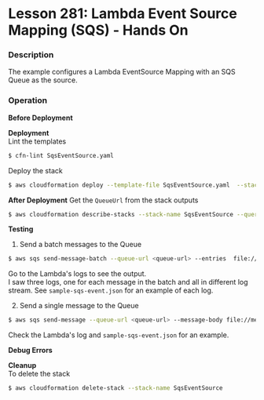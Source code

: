 # Lesson 281: Lambda Event Source Mapping (SQS) - Hands On

### Description

The example configures a Lambda EventSource Mapping with an SQS Queue as the source.

### Operation

**Before Deployment**

**Deployment**  
Lint the templates

```bash
$ cfn-lint SqsEventSource.yaml
```

Deploy the stack

```bash
$ aws cloudformation deploy --template-file SqsEventSource.yaml  --stack-name SqsEventSource --capabilities CAPABILITY_IAM --disable-rollback
```

**After Deployment**
Get the `QueueUrl` from the stack outputs

```bash
$ aws cloudformation describe-stacks --stack-name SqsEventSource --query "Stacks[0].Outputs" --no-cli-pager
```

**Testing**

1. Send a batch messages to the Queue

```bash
$ aws sqs send-message-batch --queue-url <queue-url> --entries  file://messages.json
```

Go to the Lambda's logs to see the output.  
I saw three logs, one for each message in the batch and all in different log stream.
See `sample-sqs-event.json` for an example of each log.

2. Send a single message to the Queue

```bash
$ aws sqs send-message --queue-url <queue-url> --message-body file://message.json
```

Check the Lambda's log and `sample-sqs-event.json` for an example.

**Debug Errors**

**Cleanup**  
To delete the stack

```bash
$ aws cloudformation delete-stack --stack-name SqsEventSource
```
